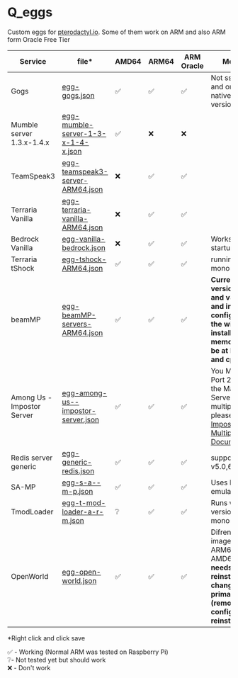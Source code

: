 # Q_eggs
Custom eggs for [pterodactyl.io](https://pterodactyl.io). 
Some of them work on ARM and also ARM form Oracle Free Tier

| Service | file* | AMD64 | ARM64 | ARM Oracle | More info |
|--|--|--|--|--|--|
| Gogs | [egg-gogs.json](https://raw.githubusercontent.com/QuintenQVD0/Q_eggs/main/egg-gogs.json) | ✅ | ✅ | ✅ | Not ssl ready and on ARM use native ARM version
| Mumble server 1.3.x-1.4.x | [egg-mumble-server-1-3-x-1-4-x.json](https://raw.githubusercontent.com/QuintenQVD0/Q_eggs/main/egg-mumble-server-1-3-x-1-4-x.json) | ✅ | ❌ | ❌ |
| TeamSpeak3| [egg-teamspeak3-server-ARM64.json](https://raw.githubusercontent.com/QuintenQVD0/Q_eggs/main/egg-teamspeak3-server-ARM64.json) | ❌ | ✅ | ✅ |
| Terraria Vanilla | [egg-terraria-vanilla-ARM64.json](https://raw.githubusercontent.com/QuintenQVD0/Q_eggs/main/egg-terraria-vanilla-ARM64.json) | ❌ | ✅ | ✅ |
| Bedrock Vanilla | [egg-vanilla-bedrock.json](https://raw.githubusercontent.com/QuintenQVD0/Q_eggs/main/egg-vanilla-bedrock.json) | ❌ | ✅ | ✅ | Works but slow startup |
| Terraria tShock | [egg-tshock-ARM64.json](https://raw.githubusercontent.com/QuintenQVD0/Q_eggs/main/egg-tshock-ARM64.json) | ✅ | ✅ | ✅ | running with mono |
| beamMP| [egg-beamMP-servers-ARM64.json](https://raw.githubusercontent.com/QuintenQVD0/Q_eggs/main/egg-beamMP-servers-ARM64.json) | ✅ | ✅ | ✅ | **Currently only version v3.0.1 and v3.0.2 work and in the  config.yml of the wings under installer_limites: memory must be at least 2048 and cpu 125!!**  |
| Among Us - Impostor Server | [egg-among-us--impostor-server.json](https://raw.githubusercontent.com/QuintenQVD0/Q_eggs/main/egg-among-us--impostor-server.json) | ✅ | ✅ | ✅ | You MUST use Port 22023 for the Master Server. To host multiple servers, please read [Impostor Multiple Servers Documentation](https://github.com/Impostor/Impostor/blob/master/docs/Running-the-server.md#multiple-servers). 
| Redis server generic | [egg-generic-redis.json](https://raw.githubusercontent.com/QuintenQVD0/Q_eggs/main/egg-generic-redis.json) | ✅ | ✅ | ✅ | supports: v5.0,6.0,6.2,7.0 |
| SA-MP | [egg-s-a--m-p.json](https://raw.githubusercontent.com/QuintenQVD0/Q_eggs/main/egg-s-a--m-p.json) | ✅ | ✅ | ✅ | Uses box86 emulation
| TmodLoader | [egg-t-mod-loader-a-r-m.json](https://raw.githubusercontent.com/QuintenQVD0/Q_eggs/main/egg-t-mod-loader-a-r-m.json) | ❔ | ✅ | ✅ | Runs windows version with mono
| OpenWorld | [egg-open-world.json](https://raw.githubusercontent.com/QuintenQVD0/Q_eggs/main/egg-open-world.json) | ✅ | ✅ | ✅ | Difrend docker image for ARM64 then for AMD64 and **needs a reinstall after changing the primary port! (remove old config first then reinstall)** | 

*Right click and click save  

✅ - Working (Normal ARM was tested on Raspberry Pi)  
❔- Not tested yet but should work  
❌ - Don't work 
